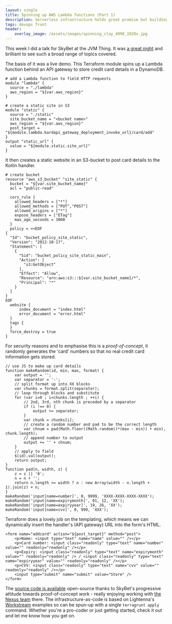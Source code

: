 ```yaml
---
layout: single
title: Spinning up AWS Lambda functions (Part 1)
description: Serverless infrastructure holds great promise but building something fast that runs fast requires planning
tags: devops front
header:
    overlay_image: /assets/images/spinning_clay_4998_1920x.jpg
---
```


This week I did a talk for SkyBet at the JVM Thing.  It was [a great night](https://www.meetup.com/Leeds-JVMThing/events/248916472/) and brilliant to see such a broad range of topics covered.

The basis of it was a live demo.  This Terraform module spins up a Lambda function behind an API gateway to store credit card details in a DynamoDB.

```
# add a Lambda function to field HTTP requests
module "lambda" {
  source = "./lambda"
  aws_region = "${var.aws_region}"
}

# create a static site in S3
module "static" {
  source = "./static"
  site_bucket_name = "<bucket name>"
  aws_region = "${var.aws_region}"
  post_target = "${module.lambda.kardapi_gateway_deployment_invoke_url}/card/add"
}
output "static_url" {
  value = "${module.static.site_url}"
}
```

It then creates a static website in an S3-bucket to post card details to the Kotlin handler. 

```
# create bucket
resource "aws_s3_bucket" "site_static" {
  bucket = "${var.site_bucket_name}"
  acl = "public-read"

  cors_rule {
    allowed_headers = ["*"]
    allowed_methods = ["PUT","POST"]
    allowed_origins = ["*"]
    expose_headers = ["ETag"]
    max_age_seconds = 3000
  }
  policy = <<EOF
{
  "Id": "bucket_policy_site_static",
  "Version": "2012-10-17",
  "Statement": [
    {
      "Sid": "bucket_policy_site_static_main",
      "Action": [
        "s3:GetObject"
      ],
      "Effect": "Allow",
      "Resource": "arn:aws:s3:::${var.site_bucket_name}/*",
      "Principal": "*"
    }
  ]
}
EOF
  website {
      index_document = "index.html"
      error_document = "error.html"
  }
  tags {
  }
  force_destroy = true
}
```

For security reasons and to emphasise this is a _proof-of-concept_, it randomly generates the 'card' numbers so that no real credit card information gets stored.

```
// use JS to make up card details
function makeRandom(id, min, max, format) {
    var output = '';
    var separator = '-';
    // split format up into XX blocks
    var chunks = format.split(separator);
    // loop through blocks and substitute
    for (var i=0 ; i<chunks.length ; ++i) {
        // 2nd, 3rd, nth chunk is preceded by a separator
        if (i !== 0) {
            output += separator;
        }
        var chunk = chunks[i];
        // create a random number and pad to be the correct length
        var chnum = pad(Math.floor((Math.random()*(max - min)) + min), chunk.length);
        // append number to output
        output += '' + chnum;
    }
    // apply to field
    $(id).val(output);
    return output;
}
function pad(n, width, z) {
    z = z || '0';
    n = n + '';
    return n.length >= width ? n : new Array(width - n.length + 1).join(z) + n;
}
makeRandom('input[name=number]', 0, 9999, 'XXXX-XXXX-XXXX-XXXX');
makeRandom('input[name=expirymonth]', 01, 12, 'XX');
makeRandom('input[name=expiryyear]', 19, 26, 'XX');
makeRandom('input[name=cvv]', 0, 999, 'XXX');
```

Terraform does a lovely job on the templating, which means we can dynamically insert the handler's (API gateway) URL into the form's HTML.

```
<form name="addcard" action="${post_target}" method="post">
    <p>Name: <input type="text" name="name" value="" /></p>
    <p>Card number: <input class="readonly" type="text" name="number" value="" readonly="readonly" /></p>
    <p>Expiry: <input class="readonly" type="text" name="expirymonth" value="" readonly="readonly" /> / <input class="readonly" type="text" name="expiryyear" value="" readonly="readonly" /></p>
    <p>CVV: <input class="readonly" type="text" name="cvv" value="" readonly="readonly" /></p>
    <input type="submit" name="submit" value="Store" />
</form>
```

The [source code is available](https://github.com/skybet/terraform_lambda_kotlin_example) open-source thanks to SkyBet's progressive attitude towards proof-of-concept work - really enjoying working with [the Nexus team](https://www.linkedin.com/in/victoriahowling/) there.  The infrastructure-as-code is based on Lightenna's [Workstream](https://github.com/lightenna/devops-workstream) examples so can be spun-up with a single `terragrunt apply` command.  Whether you're a pro-coder or just getting started, check it out and let me know how you get on.
